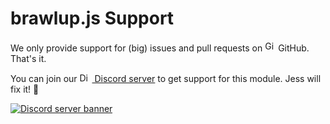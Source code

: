 # brawlup.js Support
We only provide support for (big) issues and pull requests on [<img src="https://upload.wikimedia.org/wikipedia/commons/thumb/9/91/Octicons-mark-github.svg/2048px-Octicons-mark-github.svg.png" height="17" width="17" alt="GitHub logo">](#) GitHub. That's it.

You can join our [<img src="https://user-images.githubusercontent.com/77716705/130312581-8e3406be-0552-43ce-b550-0b444462e15e.png" height="15" width="20" alt="Discord logo"> Discord server][server] to get support for this module. Jess will fix it! 🔧

[<img src="https://discordapp.com/api/guilds/862062353726046208/widget.png?style=banner2" alt="Discord server banner">][server]


[server]: https://discord.gg/PhW2XJa2yy
